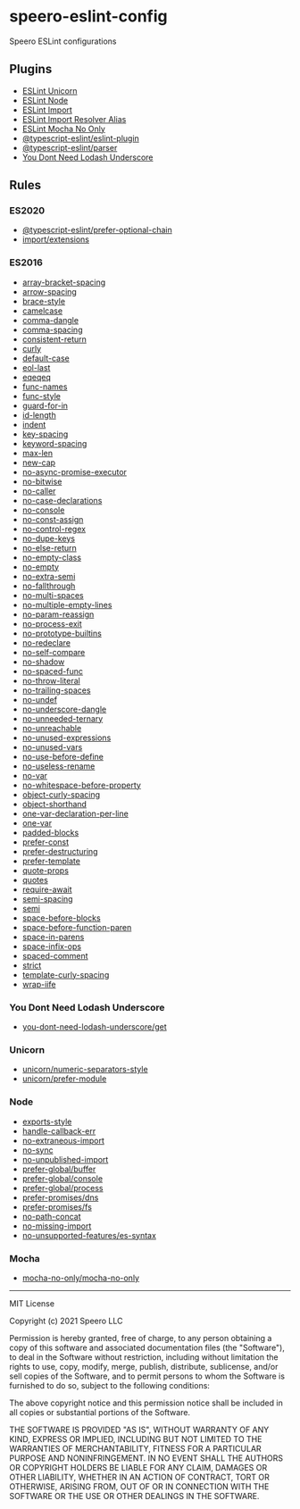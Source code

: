 # speero-eslint-config
Speero ESLint configurations

## Plugins
- [ESLint Unicorn](https://github.com/sindresorhus/eslint-plugin-unicorn)
- [ESLint Node](https://github.com/mysticatea/eslint-plugin-node)
- [ESLint Import](https://github.com/import-js/eslint-plugin-import)
- [ESLint Import Resolver Alias](https://github.com/johvin/eslint-import-resolver-alias)
- [ESLint Mocha No Only](https://github.com/lewazo/eslint-mocha-no-only)
- [@typescript-eslint/eslint-plugin](https://github.com/typescript-eslint/typescript-eslint/tree/master/packages/eslint-plugin)
- [@typescript-eslint/parser](https://github.com/typescript-eslint/typescript-eslint/tree/master/packages/parser)
- [You Dont Need Lodash Underscore](https://github.com/you-dont-need/You-Dont-Need-Lodash-Underscore)

## Rules

### ES2020
- [@typescript-eslint/prefer-optional-chain](https://github.com/typescript-eslint/typescript-eslint/blob/master/packages/eslint-plugin/docs/rules/prefer-optional-chain.md)
- [import/extensions](https://github.com/import-js/eslint-plugin-import/blob/master/docs/rules/extensions.md)
### ES2016
- [array-bracket-spacing](https://eslint.org/docs/2.0.0/rules/array-bracket-spacing)
- [arrow-spacing](https://eslint.org/docs/rules/arrow-spacing#require-space-beforeafter-arrow-functions-arrow-arrow-spacing)
- [brace-style](https://eslint.org/docs/rules/brace-style#require-brace-style-brace-style)
- [camelcase](https://eslint.org/docs/rules/camelcase#require-camelcase-camelcase)
- [comma-dangle](https://eslint.org/docs/rules/comma-dangle)
- [comma-spacing](https://eslint.org/docs/rules/comma-spacing#enforces-spacing-around-commas-comma-spacing)
- [consistent-return](https://eslint.org/docs/rules/consistent-return#require-return-statements-to-either-always-or-never-specify-values-consistent-return)
- [curly](https://eslint.org/docs/rules/curly#require-following-curly-brace-conventions-curly)
- [default-case](https://eslint.org/docs/rules/default-case)
- [eol-last](https://eslint.org/docs/rules/eol-last)
- [eqeqeq](https://eslint.org/docs/rules/eqeqeq)
- [func-names](https://eslint.org/docs/rules/func-names)
- [func-style](https://eslint.org/docs/rules/func-style)
- [guard-for-in](https://eslint.org/docs/rules/guard-for-in)
- [id-length](https://eslint.org/docs/rules/id-length)
- [indent](https://eslint.org/docs/rules/indent)
- [key-spacing](https://eslint.org/docs/rules/key-spacing)
- [keyword-spacing](https://eslint.org/docs/rules/keyword-spacing)
- [max-len](https://eslint.org/docs/rules/max-len)
- [new-cap](https://eslint.org/docs/rules/new-cap)
- [no-async-promise-executor](https://eslint.org/docs/rules/no-async-promise-executor)
- [no-bitwise](https://eslint.org/docs/rules/no-bitwise)
- [no-caller](https://eslint.org/docs/rules/no-caller)
- [no-case-declarations](https://eslint.org/docs/rules/no-case-declarations)
- [no-console](https://eslint.org/docs/rules/no-console)
- [no-const-assign](https://eslint.org/docs/rules/no-const-assign)
- [no-control-regex](https://eslint.org/docs/rules/no-control-regex)
- [no-dupe-keys](https://eslint.org/docs/rules/no-dupe-keys)
- [no-else-return](https://eslint.org/docs/rules/no-else-return)
- [no-empty-class](https://eslint.org/docs/rules/no-empty-class)
- [no-empty](https://eslint.org/docs/rules/no-empty)
- [no-extra-semi](https://eslint.org/docs/rules/no-extra-semi)
- [no-fallthrough](https://eslint.org/docs/rules/no-fallthrough)
- [no-multi-spaces](https://eslint.org/docs/rules/no-multi-spaces)
- [no-multiple-empty-lines](https://eslint.org/docs/rules/no-multiple-empty-lines)
- [no-param-reassign](https://eslint.org/docs/rules/no-param-reassign)
- [no-process-exit](https://eslint.org/docs/rules/no-process-exit)
- [no-prototype-builtins](https://eslint.org/docs/rules/no-prototype-builtins)
- [no-redeclare](https://eslint.org/docs/rules/no-redeclare)
- [no-self-compare](https://eslint.org/docs/rules/no-self-compare)
- [no-shadow](https://eslint.org/docs/rules/no-shadow)
- [no-spaced-func](https://eslint.org/docs/rules/no-spaced-func)
- [no-throw-literal](https://eslint.org/docs/rules/no-throw-literal)
- [no-trailing-spaces](https://eslint.org/docs/rules/no-trailing-spaces)
- [no-undef](https://eslint.org/docs/rules/no-undef)
- [no-underscore-dangle](https://eslint.org/docs/rules/no-underscore-dangle)
- [no-unneeded-ternary](https://eslint.org/docs/rules/no-unneeded-ternary)
- [no-unreachable](https://eslint.org/docs/rules/no-unreachable)
- [no-unused-expressions](https://eslint.org/docs/rules/no-unused-expressions)
- [no-unused-vars](https://eslint.org/docs/rules/no-unused-vars)
- [no-use-before-define](https://eslint.org/docs/rules/no-use-before-define)
- [no-useless-rename](https://eslint.org/docs/rules/no-useless-rename)
- [no-var](https://eslint.org/docs/rules/no-var)
- [no-whitespace-before-property](https://eslint.org/docs/rules/no-whitespace-before-property)
- [object-curly-spacing](https://eslint.org/docs/rules/object-curly-spacing)
- [object-shorthand](https://eslint.org/docs/rules/object-shorthand)
- [one-var-declaration-per-line](https://eslint.org/docs/rules/one-var-declaration-per-line)
- [one-var](https://eslint.org/docs/rules/one-var)
- [padded-blocks](https://eslint.org/docs/rules/padded-blocks)
- [prefer-const](https://eslint.org/docs/rules/prefer-const)
- [prefer-destructuring](https://eslint.org/docs/rules/prefer-destructuring)
- [prefer-template](https://eslint.org/docs/rules/prefer-template)
- [quote-props](https://eslint.org/docs/rules/quote-props)
- [quotes](https://eslint.org/docs/rules/quotes)
- [require-await](https://eslint.org/docs/rules/require-await)
- [semi-spacing](https://eslint.org/docs/rules/semi-spacing)
- [semi](https://eslint.org/docs/rules/semi)
- [space-before-blocks](https://eslint.org/docs/rules/space-before-blocks)
- [space-before-function-paren](https://eslint.org/docs/rules/space-before-function-paren)
- [space-in-parens](https://eslint.org/docs/rules/space-in-parens)
- [space-infix-ops](https://eslint.org/docs/rules/space-infix-ops)
- [spaced-comment](https://eslint.org/docs/rules/spaced-comment)
- [strict](https://eslint.org/docs/rules/strict)
- [template-curly-spacing](https://eslint.org/docs/rules/template-curly-spacing)
- [wrap-iife](https://eslint.org/docs/rules/wrap-iife)

### You Dont Need Lodash Underscore
- [you-dont-need-lodash-underscore/get](https://github.com/you-dont-need/You-Dont-Need-Lodash-Underscore)

### Unicorn
- [unicorn/numeric-separators-style](https://github.com/sindresorhus/eslint-plugin-unicorn/blob/main/docs/rules/numeric-separators-style.md)
- [unicorn/prefer-module](https://github.com/sindresorhus/eslint-plugin-unicorn/blob/main/docs/rules/prefer-module.md)

### Node
- [exports-style](https://github.com/mysticatea/eslint-plugin-node/blob/master/docs/rules/exports-style.md)
- [handle-callback-err](https://github.com/mysticatea/eslint-plugin-node/blob/master/docs/rules/handle-callback-err.md)
- [no-extraneous-import](https://github.com/mysticatea/eslint-plugin-node/blob/master/docs/rules/no-extraneous-import.md)
- [no-sync](https://github.com/mysticatea/eslint-plugin-node/blob/master/docs/rules/no-sync.md)
- [no-unpublished-import](https://github.com/mysticatea/eslint-plugin-node/blob/master/docs/rules/no-unpublished-import.md)
- [prefer-global/buffer](https://github.com/mysticatea/eslint-plugin-node/blob/master/docs/rules/prefer-global/buffer.md)
- [prefer-global/console](https://github.com/mysticatea/eslint-plugin-node/blob/master/docs/rules/prefer-global/console.md)
- [prefer-global/process](https://github.com/mysticatea/eslint-plugin-node/blob/master/docs/rules/prefer-global/process.md)
- [prefer-promises/dns](https://github.com/mysticatea/eslint-plugin-node/blob/master/docs/rules/prefer-promises/dns.md)
- [prefer-promises/fs](https://github.com/mysticatea/eslint-plugin-node/blob/master/docs/rules/prefer-promises/fs.md)
- [no-path-concat](https://github.com/mysticatea/eslint-plugin-node/blob/master/docs/rules/no-path-concat.md)
- [no-missing-import](https://github.com/mysticatea/eslint-plugin-node/blob/master/docs/rules/no-missing-import.md)
- [no-unsupported-features/es-syntax](https://github.com/mysticatea/eslint-plugin-node/blob/master/docs/rules/no-unsupported-features/es-syntax.md)

### Mocha
- [mocha-no-only/mocha-no-only](https://github.com/lewazo/eslint-mocha-no-only)

---

MIT License

Copyright (c) 2021 Speero LLC

Permission is hereby granted, free of charge, to any person obtaining a copy
of this software and associated documentation files (the "Software"), to deal
in the Software without restriction, including without limitation the rights
to use, copy, modify, merge, publish, distribute, sublicense, and/or sell
copies of the Software, and to permit persons to whom the Software is
furnished to do so, subject to the following conditions:

The above copyright notice and this permission notice shall be included in all
copies or substantial portions of the Software.

THE SOFTWARE IS PROVIDED "AS IS", WITHOUT WARRANTY OF ANY KIND, EXPRESS OR
IMPLIED, INCLUDING BUT NOT LIMITED TO THE WARRANTIES OF MERCHANTABILITY,
FITNESS FOR A PARTICULAR PURPOSE AND NONINFRINGEMENT. IN NO EVENT SHALL THE
AUTHORS OR COPYRIGHT HOLDERS BE LIABLE FOR ANY CLAIM, DAMAGES OR OTHER
LIABILITY, WHETHER IN AN ACTION OF CONTRACT, TORT OR OTHERWISE, ARISING FROM,
OUT OF OR IN CONNECTION WITH THE SOFTWARE OR THE USE OR OTHER DEALINGS IN THE
SOFTWARE.
